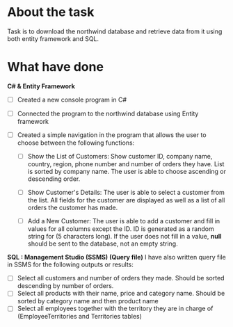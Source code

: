 # About the task

Task is to download the northwind database and retrieve data from it using both entity framework and SQL.

# What have done

**C# & Entity Framework**
- [ ] Created a new console program in C#
- [ ] Connected the program to the northwind database using Entity framework
- [ ] Created a simple navigation in the program that allows the user to choose between the following functions:

    - [ ] Show the List of Customers: Show customer ID, company name, country, region, phone number and number of orders they have. List is sorted by company name. The user is able to choose ascending or descending order.    
    - [ ] Show Customer's Details: The user is able to select a customer from the list. All fields for the customer are displayed as well as a list of all orders the customer has made.
    - [ ] Add a New Customer: The user is able to add a customer and fill in values for all columns except the ID. ID is generated as a random string for (5 characters long). If the user does not fill in a value, ********null******** should be sent to the database, not an empty string.


**SQL : Management Studio (SSMS) (Query file)**
I have also written query file in SSMS for the following outputs or results:

- [ ] Select all customers and number of orders they made. Should be sorted descending by number of orders.
- [ ] Select all products with their name, price and category name. Should be sorted by category name and then product name
- [ ] Select all employees together with the territory they are in charge of (EmployeeTerritories and Territories tables)

